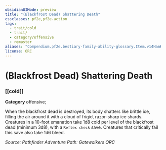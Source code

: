```yaml
---
obsidianUIMode: preview
title: "(Blackfrost Dead) Shattering Death"
cssclasses: pf2e,pf2e-action
tags:
  - trait/cold
  - trait/
  - category/offensive
  - remaster
aliases: "Compendium.pf2e.bestiary-family-ability-glossary.Item.v14HanKkdPGQd7Km"
license: ORC
---
```

# (Blackfrost Dead) Shattering Death

### [[cold]]

**Category** offensive; 




When the blackfrost dead is destroyed, its body shatters like brittle ice, filling the air around it with a cloud of frigid, razor-sharp ice shards. Creatures in a 10-foot emanation take 1d8 cold per level of the blackfrost dead (minimum 3d8), with a `Reflex check` save. Creatures that critically fail this save also take 1d6 bleed.

*Source: Pathfinder Adventure Path: Gatewalkers*
*ORC*